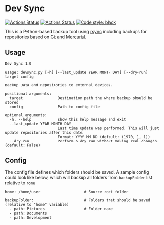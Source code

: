 # Dev Sync

[![Actions Status](https://github.com/hofbi/dev-sync/workflows/CI/badge.svg)](https://github.com/hofbi/dev-sync)
[![Actions Status](https://github.com/hofbi/dev-sync/workflows/CodeQL/badge.svg)](https://github.com/hofbi/dev-sync)
[![Code style: black](https://img.shields.io/badge/code%20style-black-000000.svg)](https://github.com/psf/black)

This is a Python-based backup tool using [rsync](https://rsync.samba.org/) including backups for repositories based on [Git](https://git-scm.com/) and [Mercurial](https://www.mercurial-scm.org/).

## Usage

```shell
Dev Sync 1.0

usage: devsync.py [-h] [--last_update YEAR MONTH DAY] [--dry-run] target config

Backup Data and Repositories to external devices.

positional arguments:
  target                Destination path the where backup should be stored
  config                Path to config file

optional arguments:
  -h, --help            show this help message and exit
  --last_update YEAR MONTH DAY
                        Last time update was performed. This will just update repositories after this date.
                        Format: YYYY MM DD (default: (1970, 1, 1))
  --dry-run             Perform a dry run without making real changes (default: False)
```

## Config

The config file defines which folders should be saved. A sample config could look like below, which will backup all folders from `backupFolder` list relative to `home`

```shell
home: /home/user                    # Source root folder

backupFolder:                       # Folders that should be saved (relative to "home" variable)
  - path: Pictures                  # Folder name
  - path: Documents
  - path: Development
```
